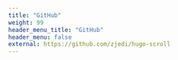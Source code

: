 ```yaml
---
title: "GitHub"
weight: 99
header_menu_title: "GitHub"
header_menu: false
external: https://github.com/zjedi/hugo-scroll
---
```

